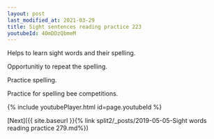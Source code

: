 ```yaml
---
layout: post
last_modified_at: 2021-03-29
title: Sight sentences reading practice 223
youtubeId: 4OmDDzQbmeM
---
```

 
 
Helps to learn sight words and their spelling.

Opportunitiy to repeat the spelling. 

Practice spelling. 
 
Practice for spelling bee competitions. 
 
{% include youtubePlayer.html id=page.youtubeId %}
 
 

[Next]({{ site.baseurl }}{% link  split2/_posts/2019-05-05-Sight words reading practice 279.md%})
 
